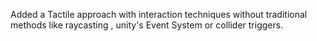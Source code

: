Added a Tactile approach with interaction techniques without traditional methods like raycasting , unity's Event System or collider triggers.
